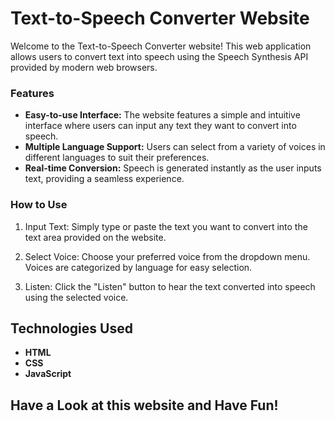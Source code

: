 # Text-to-Speech Converter Website

Welcome to the Text-to-Speech Converter website! This web application allows users to convert text into speech using the Speech Synthesis API provided by modern web browsers.

### Features
- **Easy-to-use Interface:** The website features a simple and intuitive interface where users can input any text they want to convert into speech.
- **Multiple Language Support:** Users can select from a variety of voices in different languages to suit their preferences.
- **Real-time Conversion:** Speech is generated instantly as the user inputs text, providing a seamless experience.

### How to Use

1. Input Text: Simply type or paste the text you want to convert into the text area provided on the website.

2. Select Voice: Choose your preferred voice from the dropdown menu. Voices are categorized by language for easy selection.

3. Listen: Click the "Listen" button to hear the text converted into speech using the selected voice.

## Technologies Used

- **HTML**
- **CSS**
- **JavaScript**

## Have a Look at this website and Have Fun!



